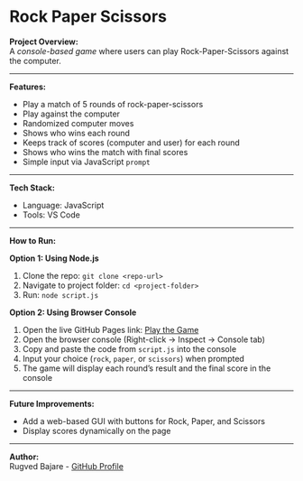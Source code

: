 # Rock Paper Scissors

**Project Overview:**  
A *console-based game* where users can play Rock-Paper-Scissors against the computer.

---

**Features:**  
- Play a match of 5 rounds of rock-paper-scissors
- Play against the computer  
- Randomized computer moves  
- Shows who wins each round
- Keeps track of scores (computer and user) for each round
-  Shows who wins the match with final scores
- Simple input via JavaScript `prompt`

---

**Tech Stack:**  
- Language: JavaScript  
- Tools: VS Code 

---

**How to Run:**  

**Option 1: Using Node.js**  
1. Clone the repo: `git clone <repo-url>`  
2. Navigate to project folder: `cd <project-folder>`  
3. Run: `node script.js`  


**Option 2: Using Browser Console**  
1. Open the live GitHub Pages link: [Play the Game](https://rugved1218.github.io/rock-paper-scissors/)  
2. Open the browser console (Right-click → Inspect → Console tab)  
3. Copy and paste the code from `script.js` into the console  
4. Input your choice (`rock`, `paper`, or `scissors`) when prompted  
5. The game will display each round’s result and the final score in the console

---

**Future Improvements:**  
- Add a web-based GUI with buttons for Rock, Paper, and Scissors  
- Display scores dynamically on the page  

---

**Author:**  
Rugved Bajare - [GitHub Profile](https://github.com/rugved1218)


